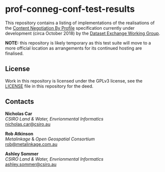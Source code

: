 # prof-conneg-conf-test-results

This repository contains a listing of implementations of the realisations of the [Content Negotiation By Profile](https://w3c.github.io/dxwg/conneg-by-ap/) specification currently under development (circa October 2018) by the [Dataset Exchange Working Group](https://www.w3.org/2017/dxwg/).

**NOTE:** this repository is likely temporary as this test suite will move to a more official location as arrangements for its continued hosting are finalised.


## License
Work in this repository is licensed under the GPLv3 license, see the [LICENSE](LICENSE) file in this repository for the deed.


## Contacts
**Nicholas Car**  
*CSIRO Land & Water, Envrionmental Informatics*  
<nicholas.car@csiro.au>  

**Rob Atkinson**  
*Metalinkage* & *Open Geospatial Consortium*  
<rob@metalinkage.com.au>  

**Ashley Sommer**  
*CSIRO Land & Water, Envrionmental Informatics*  
<ashley.sommer@csiro.au>  
